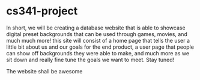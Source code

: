 # cs341-project
In short, we will be creating a database website that is able to showcase digital preset backgrounds that can be used through games, movies, and much much more! this site will consist of a home page that tells the user a little bit about us and our goals for the end product, a user page that people can show off backgrounds they were able to make, and much more as we sit down and really fine tune the goals we want to meet. Stay tuned!

The website shall be awesome 